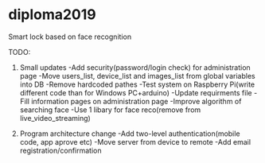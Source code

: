 # diploma2019
Smart lock based on face recognition

TODO:
1) Small updates
-Add security(password/login check) for administration page
-Move users_list, device_list and images_list from global variables into DB
-Remove hardcoded pathes
-Test system on Raspberry Pi(write different code than for Windows PC+arduino)
-Update requirments file
-Fill information pages on administration page
-Improve algorithm of searching face
-Use 1 libary for face reco(remove from live_video_streaming)

2) Program architecture change
-Add two-level authentication(mobile code, app aprove etc)
-Move server from device to remote
-Add email registration/confirmation
